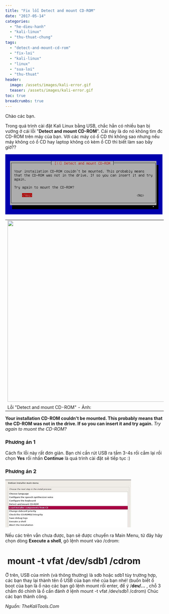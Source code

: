 ```yaml
---
title: "Fix lỗi Detect and mount CD-ROM"
date: "2017-05-14"
categories: 
  - "he-dieu-hanh"
  - "kali-linux"
  - "thu-thuat-chung"
tags: 
  - "detect-and-mount-cd-rom"
  - "fix-loi"
  - "kali-linux"
  - "linux"
  - "sua-loi"
  - "thu-thuat"
header:
  image: /assets/images/kali-error.gif
  teaser: /assets/images/kali-error.gif
toc: true
breadcrumbs: true
---
```


Chào các bạn.

Trong quá trình cài đặt Kali Linux bằng USB, chắc hẳn có nhiều bạn bị vướng ở cái lỗi "**Detect and mount CD-ROM**". Cái này là do nó không tìm đc CD-ROM trên máy của bạn. Với các máy có ổ CD thì không sao nhưng nếu máy không có ổ CD hay laptop không có kèm ổ CD thì biết làm sao bây giờ??

![](/assets/images/kali-error.gif)

<table class="tr-caption-container" cellspacing="0" cellpadding="0" align="center"><tbody><tr><td><img class="aligncenter size-full wp-image-1035" src="images/13595968_842771769188470_671592470_n.jpg" alt="" width="768" height="576"></td></tr><tr><td class="tr-caption">Lỗi "Detect and mount CD-ROM" - Ảnh:</td></tr></tbody></table>

**Your installation CD-ROM couldn't be mounted. This probably means that the CD-ROM was not in the drive. If so you can insert it and try again.** _Try again to muont the CD-ROM?_ <Yes>                                <No>

### Phương án 1

Cách fix lỗi này rất đơn giản. Bạn chỉ cần rút USB ra tầm 3-4s rồi cắm lại rồi chọn **Yes** rồi nhấn **Continue** là quá trình cài đặt sẽ tiếp tục :)

### Phương án 2

[![](/assets/images/mountcdrom-pic3-1.jpg)](http://sofsog.com/wp-content/uploads/2017/05/mountcdrom-pic3-2.jpg)

Nếu các trên vẫn chưa được, bạn sẽ được chuyển ra Main Menu, từ đây hãy chọn dòng **Execute a shell**, gõ lệnh mount vào /cdrom:

#  mount -t vfat /dev/sdb1 /cdrom

Ở trên, USB của mình (và thông thường) là sdb hoặc sdb1 tùy trường hợp, các bạn thay lại thành tên ổ USB của bạn nhé của bạn nhé! (buốn biết ổ boot của bạn là ổ nào các bạn gõ lệnh mount rồi enter, để ý /**dev/...** , chỗ 3 chấm đó chính là ổ cần đánh ở lệnh mount -t vfat /dev/sdb1 /cdrom) Chúc các bạn thành công.

_Nguồn: TheKaliTools.Com_
